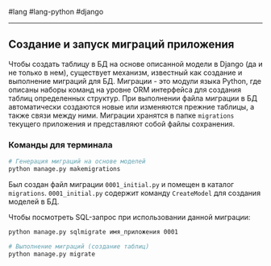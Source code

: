  #lang #lang-python #django

---
## Создание и запуск миграций приложения

Чтобы создать таблицу в БД на основе описанной модели в Django (да и не только в нем), существует механизм, известный как создание и выполнение миграций для БД. Миграции - это модули языка Python, где описаны наборы команд на уровне ORM интерфейса для создания таблиц определенных структур. При выполнении файла миграции в БД автоматически создаются новые или изменяются прежние таблицы, а также связи между ними. Миграции хранятся в папке `migrations` текущего приложения и представляют собой файлы сохранения.

### Команды для терминала

```sh
# Генерация миграций на основе моделей
python manage.py makemigrations
```

Был создан файл миграции `0001_initial.py` и помещен в каталог `migrations`. `0001_initial.py` содержит команду `CreateModel` для создания моделей в БД.

Чтобы посмотреть SQL-запрос при использовании данной миграции:
```sh
python manage.py sqlmigrate имя_приложения 0001
```

```sh
# Выполнение миграций (создание таблиц)
python manage.py migrate
```
